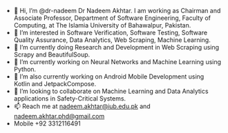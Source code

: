 - 👋 Hi, I’m @dr-nadeem Dr Nadeem Akhtar. I am working as Chairman and Associate Professor, Department of Software Engineering, Faculty of Computing, at The Islamia University of Bahawalpur, Pakistan.
- 👀 I’m interested in Software Verification, Software Testing, Software Quality Assurance, Data Analytics, Web Scraping, Machine Learning.
- 🌱 I’m currently doing Research and Development in Web Scraping using Scrapy and BeautifulSoup.
- 🌱 I’m currently working on Neural Networks and Machine Learning using Python.
- 🌱 I’m also currently working on Android Mobile Development using Kotlin and JetpackCompose.
- 💞️ I’m looking to collaborate on Machine Learning and Data Analytics applications in Safety-Critical Systems.
- 📫 Reach me at nadeem.akhtar@iub.edu.pk and nadeem.akhtar.phd@gmail.com
- Mobile +92 3312116491

<!---
dr-nadeem/dr-nadeem is a ✨ special ✨ repository because its `README.md` (this file) appears on your GitHub profile.
You can click the Preview link to take a look at your changes.
--->
